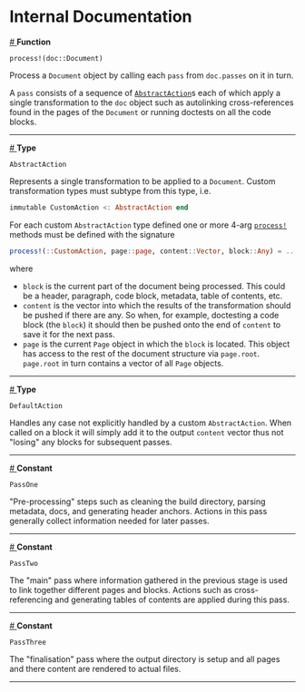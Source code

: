 <a id='Internal%20Documentation-1'></a>

# Internal Documentation

<a id='Lapidary.process%21-1'></a>

<a href='#Lapidary.process%21-1'> # </a>**Function**

```
process!(doc::Document)
```

Process a `Document` object by calling each `pass` from `doc.passes` on it in turn.

A `pass` consists of a sequence of [`AbstractAction`](internals.md#Lapidary.AbstractAction-1)s each of which apply a single transformation to the `doc` object such as autolinking cross-references found in the pages of the `Document` or running doctests on all the code blocks.
<hr></hr>
<a id='Lapidary.AbstractAction-1'></a>

<a href='#Lapidary.AbstractAction-1'> # </a>**Type**

```
AbstractAction
```

Represents a single transformation to be applied to a `Document`. Custom transformation types must subtype from this type, i.e.

```julia
immutable CustomAction <: AbstractAction end
```

For each custom `AbstractAction` type defined one or more 4-arg [`process!`](internals.md#Lapidary.process%21-1) methods must be defined with the signature

```julia
process!(::CustomAction, page::page, content::Vector, block::Any) = ...
```

where

  * `block` is the current part of the document being processed. This could be a header,   paragraph, code block, metadata, table of contents, etc.
  * `content` is the vector into which the results of the transformation should be pushed if   there are any. So when, for example, doctesting a code block (the `block`) it should then   be pushed onto the end of `content` to save it for the next pass.
  * `page` is the current `Page` object in which the `block` is located. This object has   access to the rest of the document structure via `page.root`. `page.root` in turn contains   a vector of all `Page` objects.
<hr></hr>
<a id='Lapidary.DefaultAction-1'></a>

<a href='#Lapidary.DefaultAction-1'> # </a>**Type**

```
DefaultAction
```

Handles any case not explicitly handled by a custom `AbstractAction`. When called on a block it will simply add it to the output `content` vector thus not "losing" any blocks for subsequent passes.
<hr></hr>
<a id='Lapidary.PassOne-1'></a>

<a href='#Lapidary.PassOne-1'> # </a>**Constant**

```
PassOne
```

"Pre-processing" steps such as cleaning the build directory, parsing metadata, docs, and generating header anchors. Actions in this pass generally collect information needed for later passes.
<hr></hr>
<a id='Lapidary.PassTwo-1'></a>

<a href='#Lapidary.PassTwo-1'> # </a>**Constant**

```
PassTwo
```

The "main" pass where information gathered in the previous stage is used to link together different pages and blocks. Actions such as cross-referencing and generating tables of contents are applied during this pass.
<hr></hr>
<a id='Lapidary.PassThree-1'></a>

<a href='#Lapidary.PassThree-1'> # </a>**Constant**

```
PassThree
```

The "finalisation" pass where the output directory is setup and all pages and there content are rendered to actual files.
<hr></hr>
